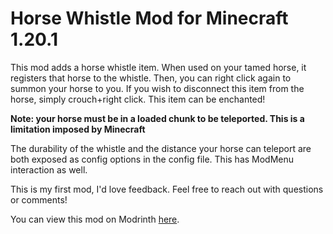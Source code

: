 # Horse Whistle Mod for Minecraft 1.20.1

This mod adds a horse whistle item. When used on your tamed horse, it registers that horse to the whistle. Then, you can right click again to summon your horse to you. If you wish to disconnect this item from the horse, simply crouch+right click. This item can be enchanted!

**Note: your horse must be in a loaded chunk to be teleported. This is a limitation imposed by Minecraft**

The durability of the whistle and the distance your horse can teleport are both exposed as config options in the config file. This has ModMenu interaction as well.

This is my first mod, I'd love feedback. Feel free to reach out with questions or comments!

You can view this mod on Modrinth [here](https://modrinth.com/mod/horse-whistle).
